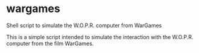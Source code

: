 wargames
========

Shell script to simulate the W.O.P.R. computer from WarGames

This is a simple script intended to simulate the interaction with
the W.O.P.R. computer from the film WarGames.

